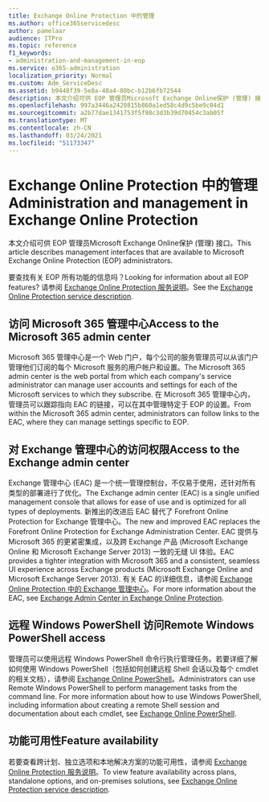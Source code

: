 ```yaml
---
title: Exchange Online Protection 中的管理
ms.author: office365servicedesc
author: pamelaar
audience: ITPro
ms.topic: reference
f1_keywords:
- administration-and-management-in-eop
ms.service: o365-administration
localization_priority: Normal
ms.custom: Adm_ServiceDesc
ms.assetid: b9448f39-5e8a-48a4-80bc-b12b6fb72544
description: 本文介绍可供 EOP 管理员Microsoft Exchange Online保护 (管理) 接口。
ms.openlocfilehash: 997a3446a2420815b860a1ed58c4d9c5be9c04d1
ms.sourcegitcommit: a2b77dae1341753f5f98c3d3b39d70454c3ab05f
ms.translationtype: MT
ms.contentlocale: zh-CN
ms.lasthandoff: 03/24/2021
ms.locfileid: "51173347"
---
```

# <a name="administration-and-management-in-exchange-online-protection"></a><span data-ttu-id="18c99-103">Exchange Online Protection 中的管理</span><span class="sxs-lookup"><span data-stu-id="18c99-103">Administration and management in Exchange Online Protection</span></span>

<span data-ttu-id="18c99-104">本文介绍可供 EOP 管理员Microsoft Exchange Online保护 (管理) 接口。</span><span class="sxs-lookup"><span data-stu-id="18c99-104">This article describes management interfaces that are available to Microsoft Exchange Online Protection (EOP) administrators.</span></span>
  
<span data-ttu-id="18c99-105">要查找有关 EOP 所有功能的信息吗？</span><span class="sxs-lookup"><span data-stu-id="18c99-105">Looking for information about all EOP features?</span></span> <span data-ttu-id="18c99-106">请参阅 [Exchange Online Protection 服务说明](exchange-online-protection-service-description.md)。</span><span class="sxs-lookup"><span data-stu-id="18c99-106">See the [Exchange Online Protection service description](exchange-online-protection-service-description.md).</span></span>
  
## <a name="access-to-the-microsoft-365-admin-center"></a><span data-ttu-id="18c99-107">访问 Microsoft 365 管理中心</span><span class="sxs-lookup"><span data-stu-id="18c99-107">Access to the Microsoft 365 admin center</span></span>

<span data-ttu-id="18c99-108">Microsoft 365 管理中心是一个 Web 门户，每个公司的服务管理员可以从该门户管理他们订阅的每个 Microsoft 服务的用户帐户和设置。</span><span class="sxs-lookup"><span data-stu-id="18c99-108">The Microsoft 365 admin center is the web portal from which each company's service administrator can manage user accounts and settings for each of the Microsoft services to which they subscribe.</span></span> <span data-ttu-id="18c99-109">在 Microsoft 365 管理中心内，管理员可以跟踪指向 EAC 的链接，可以在其中管理特定于 EOP 的设置。</span><span class="sxs-lookup"><span data-stu-id="18c99-109">From within the Microsoft 365 admin center, administrators can follow links to the EAC, where they can manage settings specific to EOP.</span></span>
  
## <a name="access-to-the-exchange-admin-center"></a><span data-ttu-id="18c99-110">对 Exchange 管理中心的访问权限</span><span class="sxs-lookup"><span data-stu-id="18c99-110">Access to the Exchange admin center</span></span>

<span data-ttu-id="18c99-111">Exchange 管理中心 (EAC) 是一个统一管理控制台，不仅易于使用，还针对所有类型的部署进行了优化。</span><span class="sxs-lookup"><span data-stu-id="18c99-111">The Exchange admin center (EAC) is a single unified management console that allows for ease of use and is optimized for all types of deployments.</span></span> <span data-ttu-id="18c99-112">新推出的改进后 EAC 替代了 Forefront Online Protection for Exchange 管理中心。</span><span class="sxs-lookup"><span data-stu-id="18c99-112">The new and improved EAC replaces the Forefront Online Protection for Exchange Administration Center.</span></span> <span data-ttu-id="18c99-113">EAC 提供与 Microsoft 365 的更紧密集成，以及跨 Exchange 产品 (Microsoft Exchange Online 和 Microsoft Exchange Server 2013) 一致的无缝 UI 体验。</span><span class="sxs-lookup"><span data-stu-id="18c99-113">EAC provides a tighter integration with Microsoft 365 and a consistent, seamless UI experience across Exchange products (Microsoft Exchange Online and Microsoft Exchange Server 2013).</span></span> <span data-ttu-id="18c99-114">有关 EAC 的详细信息，请参阅 [Exchange Online Protection 中的 Exchange 管理中心](/microsoft-365/security/office-365-security/exchange-admin-center-in-exchange-online-protection-eop)。</span><span class="sxs-lookup"><span data-stu-id="18c99-114">For more information about the EAC, see [Exchange Admin Center in Exchange Online Protection](/microsoft-365/security/office-365-security/exchange-admin-center-in-exchange-online-protection-eop).</span></span>
  
## <a name="remote-windows-powershell-access"></a><span data-ttu-id="18c99-115">远程 Windows PowerShell 访问</span><span class="sxs-lookup"><span data-stu-id="18c99-115">Remote Windows PowerShell access</span></span>

 <span data-ttu-id="18c99-p104">管理员可以使用远程 Windows PowerShell 命令行执行管理任务。若要详细了解如何使用 Windows PowerShell（包括如何创建远程 Shell 会话以及每个 cmdlet 的相关文档），请参阅 [Exchange Online PowerShell](/powershell/exchange/exchange-online-powershell)。</span><span class="sxs-lookup"><span data-stu-id="18c99-p104">Administrators can use Remote Windows PowerShell to perform management tasks from the command line. For more information about how to use Windows PowerShell, including information about creating a remote Shell session and documentation about each cmdlet, see [Exchange Online PowerShell](/powershell/exchange/exchange-online-powershell).</span></span>
  
## <a name="feature-availability"></a><span data-ttu-id="18c99-118">功能可用性</span><span class="sxs-lookup"><span data-stu-id="18c99-118">Feature availability</span></span>

<span data-ttu-id="18c99-119">若要查看跨计划、独立选项和本地解决方案的功能可用性，请参阅 [Exchange Online Protection 服务说明](exchange-online-protection-service-description.md)。</span><span class="sxs-lookup"><span data-stu-id="18c99-119">To view feature availability across plans, standalone options, and on-premises solutions, see [Exchange Online Protection service description](exchange-online-protection-service-description.md).</span></span>
